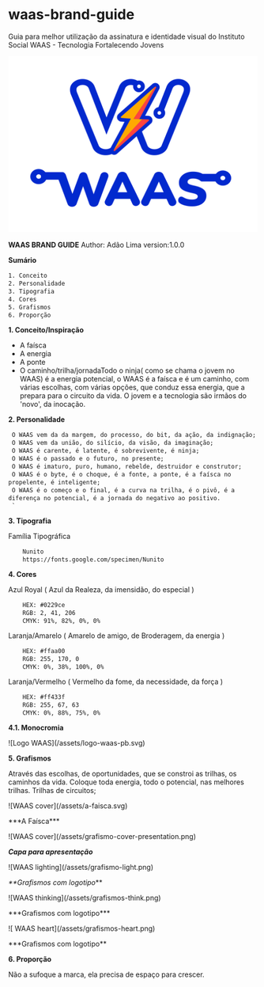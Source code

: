 # waas-brand-guide

Guia para melhor utilização da assinatura e identidade visual do Instituto Social WAAS - Tecnologia Fortalecendo Jovens

![Logo WAAS](/assets/logo-waas.svg)

**WAAS BRAND GUIDE**
Author: Adão Lima
version:1.0.0

**Sumário**

```
1. Conceito
2. Personalidade
3. Tipografia
4. Cores
5. Grafismos
6. Proporção
```

**1. Conceito/Inspiração**

- A faísca
- A energia
- A ponte
- O caminho/trilha/jornadaTodo o ninja( como se chama o jovem no WAAS) é a energia potencial, o WAAS é a faísca e é um caminho, com várias escolhas, com várias opções, que conduz essa energia, que a prepara para o circuito da vida.
O jovem e a tecnologia são irmãos do 'novo', da inocação.

**2. Personalidade**

```
 O WAAS vem da da margem, do processo, do bit, da ação, da indignação;
 O WAAS vem da união, do silício, da visão, da imaginação;
 O WAAS é carente, é latente, é sobrevivente, é ninja;
 O WAAS é o passado e o futuro, no presente;
 O WAAS é imaturo, puro, humano, rebelde, destruidor e construtor;
 O WAAS é o byte, é o choque, é a fonte, a ponte, é a faísca no propelente, é inteligente;
 O WAAS é o começo e o final, é a curva na trilha, é o pivô, é a diferença no potencial, é a jornada do negativo ao positivo.
 `
```

**3. Tipografia**

 Família Tipográfica

```
    Nunito 
    https://fonts.google.com/specimen/Nunito
```

**4. Cores**

   Azul Royal ( Azul da Realeza, da imensidão, do especial )

```
    HEX: #0229ce
    RGB: 2, 41, 206
    CMYK: 91%, 82%, 0%, 0%
```

   Laranja/Amarelo ( Amarelo de amigo, de Broderagem, da energia )

```
    HEX: #ffaa00
    RGB: 255, 170, 0
    CMYK: 0%, 38%, 100%, 0%
```

   Laranja/Vermelho ( Vermelho da fome, da necessidade, da força )

```
    HEX: #ff433f
    RGB: 255, 67, 63
    CMYK: 0%, 88%, 75%, 0%
```

**4.1. Monocromia**

!\[Logo WAAS\](/assets/logo-waas-pb.svg)

**5. Grafismos**

 Através das escolhas, de oportunidades, que se constroi as trilhas, os caminhos da vida.
 Coloque toda energia, todo o potencial, nas melhores trilhas.
 Trilhas de circuitos;



!\[WAAS cover\](/assets/a-faisca.svg)

\*\*\*A Faísca*\*\*



!\[WAAS cover](/assets/grafismo-cover-presentation.png)

***Capa para apresentação***



!\[WAAS lighting](/assets/grafismo-light.png)

*\*\*Grafismos com logotipo*\*\*



!\[WAAS thinking\](/assets/grafismos-think.png)

\*\*\*Grafismos com logotipo\*\*\*



!\[ WAAS heart\](/assets/grafismos-heart.png)

\*\*\*Grafismos com logotipo*\*



**6. Proporção**

 Não a sufoque a marca, ela precisa de espaço para crescer.
